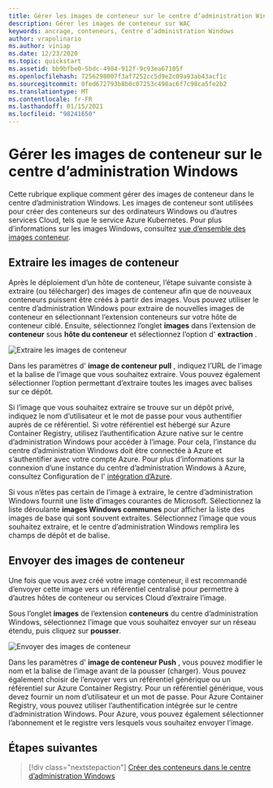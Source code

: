 ```yaml
---
title: Gérer les images de conteneur sur le centre d’administration Windows
description: Gérer les images de conteneur sur WAC
keywords: ancrage, conteneurs, Centre d’administration Windows
author: vrapolinario
ms.author: viniap
ms.date: 12/23/2020
ms.topic: quickstart
ms.assetid: bb9bfbe0-5bdc-4984-912f-9c93ea67105f
ms.openlocfilehash: 7256298007f3af7252cc5d9e2c09a93ab43acf1c
ms.sourcegitcommit: 0fed672793b8b0c07253c498ac6f7c98ca5fe2b2
ms.translationtype: MT
ms.contentlocale: fr-FR
ms.lasthandoff: 01/15/2021
ms.locfileid: "98241650"
---
```

# <a name="manage-container-images-on-windows-admin-center"></a>Gérer les images de conteneur sur le centre d’administration Windows

Cette rubrique explique comment gérer des images de conteneur dans le centre d’administration Windows. Les images de conteneur sont utilisées pour créer des conteneurs sur des ordinateurs Windows ou d’autres services Cloud, tels que le service Azure Kubernetes. Pour plus d’informations sur les images Windows, consultez [vue d’ensemble des images conteneur](https://docs.microsoft.com/virtualization/windowscontainers/about/#container-images).

## <a name="pull-container-images"></a>Extraire les images de conteneur

Après le déploiement d’un hôte de conteneur, l’étape suivante consiste à extraire (ou télécharger) des images de conteneur afin que de nouveaux conteneurs puissent être créés à partir des images. Vous pouvez utiliser le centre d’administration Windows pour extraire de nouvelles images de conteneur en sélectionnant l’extension conteneurs sur votre hôte de conteneur ciblé. Ensuite, sélectionnez l’onglet **images** dans l’extension de **conteneur** sous **hôte du conteneur** et sélectionnez l’option d' **extraction** .

![Extraire les images de conteneur](./media/WAC-Pull.png)

Dans les paramètres d' **image de conteneur pull** , indiquez l’URL de l’image et la balise de l’image que vous souhaitez extraire. Vous pouvez également sélectionner l’option permettant d’extraire toutes les images avec balises sur ce dépôt.

Si l’image que vous souhaitez extraire se trouve sur un dépôt privé, indiquez le nom d’utilisateur et le mot de passe pour vous authentifier auprès de ce référentiel. Si votre référentiel est hébergé sur Azure Container Registry, utilisez l’authentification Azure native sur le centre d’administration Windows pour accéder à l’image. Pour cela, l’instance du centre d’administration Windows doit être connectée à Azure et s’authentifier avec votre compte Azure. Pour plus d’informations sur la connexion d’une instance du centre d’administration Windows à Azure, consultez Configuration de l' [intégration d’Azure](https://docs.microsoft.com/windows-server/manage/windows-admin-center/azure/azure-integration).

Si vous n’êtes pas certain de l’image à extraire, le centre d’administration Windows fournit une liste d’images courantes de Microsoft. Sélectionnez la liste déroulante **images Windows communes** pour afficher la liste des images de base qui sont souvent extraites. Sélectionnez l’image que vous souhaitez extraire, et le centre d’administration Windows remplira les champs de dépôt et de balise.

## <a name="push-container-images"></a>Envoyer des images de conteneur

Une fois que vous avez créé votre image conteneur, il est recommandé d’envoyer cette image vers un référentiel centralisé pour permettre à d’autres hôtes de conteneur ou services Cloud d’extraire l’image.

Sous l’onglet **images** de l’extension **conteneurs** du centre d’administration Windows, sélectionnez l’image que vous souhaitez envoyer sur un réseau étendu, puis cliquez sur **pousser**.

![Envoyer des images de conteneur](./media/WAC-Push.png)

Dans les paramètres d' **image de conteneur Push** , vous pouvez modifier le nom et la balise de l’image avant de la pousser (charger). Vous pouvez également choisir de l’envoyer vers un référentiel générique ou un référentiel sur Azure Container Registry. Pour un référentiel générique, vous devez fournir un nom d’utilisateur et un mot de passe. Pour Azure Container Registry, vous pouvez utiliser l’authentification intégrée sur le centre d’administration Windows. Pour Azure, vous pouvez également sélectionner l’abonnement et le registre vers lesquels vous souhaitez envoyer l’image.

## <a name="next-steps"></a>Étapes suivantes

> [!div class="nextstepaction"]
> [Créer des conteneurs dans le centre d’administration Windows](./wac-images.md) 